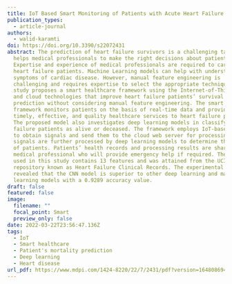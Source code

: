 ```yaml
---
title: IoT Based Smart Monitoring of Patients with Acute Heart Failure
publication_types:
  - article-journal
authors:
  - walid-karamti
doi: https://doi.org/10.3390/s22072431
abstract: The prediction of heart failure survivors is a challenging task and
  helps medical professionals to make the right decisions about patients.
  Expertise and experience of medical professionals are required to care for
  heart failure patients. Machine Learning models can help with understanding
  symptoms of cardiac disease. However, manual feature engineering is
  challenging and requires expertise to select the appropriate technique. This
  study proposes a smart healthcare framework using the Internet-of-Things (IoT)
  and cloud technologies that improve heart failure patients’ survival
  prediction without considering manual feature engineering. The smart IoT-based
  framework monitors patients on the basis of real-time data and provides
  timely, effective, and quality healthcare services to heart failure patients.
  The proposed model also investigates deep learning models in classifying heart
  failure patients as alive or deceased. The framework employs IoT-based sensors
  to obtain signals and send them to the cloud web server for processing. These
  signals are further processed by deep learning models to determine the state
  of patients. Patients’ health records and processing results are shared with a
  medical professional who will provide emergency help if required. The dataset
  used in this study contains 13 features and was attained from the UCI
  repository known as Heart Failure Clinical Records. The experimental results
  revealed that the CNN model is superior to other deep learning and machine
  learning models with a 0.9289 accuracy value.
draft: false
featured: false
image:
  filename: ""
  focal_point: Smart
  preview_only: false
date: 2022-03-22T23:56:47.136Z
tags:
  - IoT
  - Smart healthcare
  - Patient's mortality prediction
  - Deep learning
  - Heart disease
url_pdf: https://www.mdpi.com/1424-8220/22/7/2431/pdf?version=1648086949
---
```

